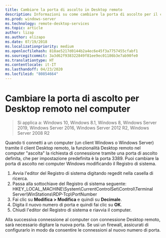 ```yaml
---
title: Cambiare la porta di ascolto in Desktop remoto
description: Informazioni su come cambiare la porta di ascolto per il client Desktop remoto.
ms.prod: windows-server
ms.technology: remote-desktop-services
ms.topic: article
author: lizap
ms.author: elizapo
ms.date: 07/19/2018
ms.localizationpriority: medium
ms.openlocfilehash: 818ae5217d0144b2a4ec6e45f3a7757455cfabf1
ms.sourcegitcommit: 3a3d62f938322849f81ee9ec01186b3e7ab90fe0
ms.translationtype: HT
ms.contentlocale: it-IT
ms.lasthandoff: 04/23/2020
ms.locfileid: "80854664"
---
```

# <a name="change-the-listening-port-for-remote-desktop-on-your-computer"></a>Cambiare la porta di ascolto per Desktop remoto nel computer

>Si applica a: Windows 10, Windows 8.1, Windows 8, Windows Server 2019, Windows Server 2016, Windows Server 2012 R2, Windows Server 2008 R2

Quando ti connetti a un computer (un client Windows o Windows Server) tramite il client Desktop remoto, la funzionalità Desktop remoto nel computer "ascolta" la richiesta di connessione tramite una porta di ascolto definita, che per impostazione predefinita è la porta 3389. Puoi cambiare la porta di ascolto nei computer Windows modificando il Registro di sistema.

1. Avvia l'editor del Registro di sistema digitando regedit nella casella di ricerca.
2. Passa alla sottochiave del Registro di sistema seguente: HKEY_LOCAL_MACHINE\System\CurrentControlSet\Control\Terminal Server\WinStations\RDP-Tcp\PortNumber
3. Fai clic su **Modifica > Modifica** e quindi su **Decimale**.
4. Digita il nuovo numero di porta e quindi fai clic su **OK**. 
5. Chiudi l'editor del Registro di sistema e riavvia il computer.

Alla successiva connessione al computer con connessione Desktop remoto, sarà necessario digitare la nuova porta. Se usi un firewall, assicurati di configurarlo in modo da consentire le connessioni al nuovo numero di porta.
